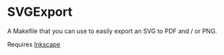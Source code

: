 # SVGExport

A Makefile that you can use to easily export an SVG to PDF and / or PNG.

Requires [Inkscape](https://inkscape.org/)
